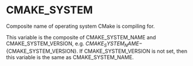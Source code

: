   

# CMAKE_SYSTEM  
Composite name of operating system CMake is compiling for.  

This variable is the composite of CMAKE_SYSTEM_NAME and
CMAKE_SYSTEM_VERSION, e.g.
${CMAKE_SYSTEM_NAME}-${CMAKE_SYSTEM_VERSION}.  If
CMAKE_SYSTEM_VERSION is not set, then this variable is
the same as CMAKE_SYSTEM_NAME.  


